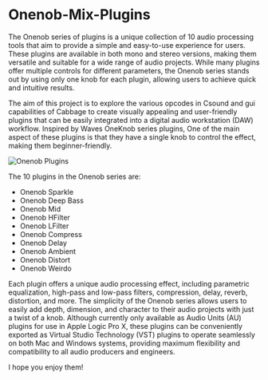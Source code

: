 # Onenob-Mix-Plugins

The Onenob series of plugins is a unique collection of 10 audio processing tools 
that aim to provide a simple and easy-to-use experience for users. These plugins
are available in both mono and stereo versions, making them versatile and suitable
for a wide range of audio projects. While many plugins offer multiple controls for 
different parameters, the Onenob series stands out by using only one knob for each
plugin, allowing users to achieve quick and intuitive results.

The aim of this project is to explore the various opcodes in Csound and gui capabilities 
of Cabbage to create visually appealing and user-friendly plugins that can be easily integrated 
into a digital audio workstation (DAW) workflow. Inspired by Waves OneKnob series plugins, 
One of the main aspect of these plugins is that they have a single knob to control the effect, 
making them beginner-friendly.

![Onenob Plugins](https://user-images.githubusercontent.com/125342506/228647882-800e0b8e-7b23-4bbf-bcb5-a48f468a98a7.png)


The 10 plugins in the Onenob series are:

 - Onenob Sparkle
 - Onenob Deep Bass
 - Onenob Mid
 - Onenob HFilter
 - Onenob LFilter
 - Onenob Compress
 - Onenob Delay
 - Onenob Ambient
 - Onenob Distort
 - Onenob Weirdo


Each plugin offers a unique audio processing effect, including parametric equalization,
high-pass and low-pass filters, compression, delay, reverb, distortion, and more. 
The simplicity of the Onenob series allows users to easily add depth, dimension, 
and character to their audio projects with just a twist of a knob. Although currently 
only available as Audio Units (AU) plugins for use in Apple Logic Pro X, these plugins 
can be conveniently exported as Virtual Studio Technology (VST) plugins to operate seamlessly 
on both Mac and Windows systems, providing maximum flexibility and compatibility to all audio producers and engineers.

I hope you enjoy them!


